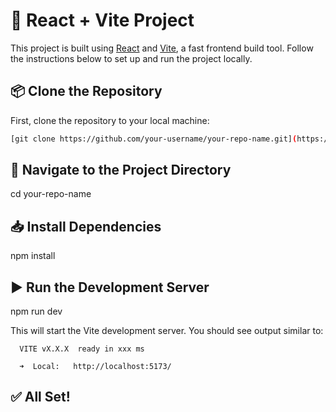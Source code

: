 # 🚀 React + Vite Project

This project is built using [React](https://reactjs.org/) and [Vite](https://vitejs.dev/), a fast frontend build tool. Follow the instructions below to set up and run the project locally.

## 📦 Clone the Repository

First, clone the repository to your local machine:

```bash
[git clone https://github.com/your-username/your-repo-name.git](https://github.com/Evan-ploop17/Dashboard-React.git)
```

## 📁 Navigate to the Project Directory
cd your-repo-name

## 📥 Install Dependencies
npm install

## ▶️ Run the Development Server
npm run dev

This will start the Vite development server. You should see output similar to:

```
  VITE vX.X.X  ready in xxx ms

  ➜  Local:   http://localhost:5173/
```

## ✅ All Set!

